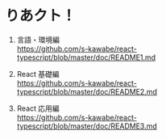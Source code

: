 # りあクト！

1. 言語・環境編<br>
https://github.com/s-kawabe/react-typescript/blob/master/doc/README1.md

2. React 基礎編<br>
https://github.com/s-kawabe/react-typescript/blob/master/doc/README2.md

3. React 応用編<br>
https://github.com/s-kawabe/react-typescript/blob/master/doc/README3.md
